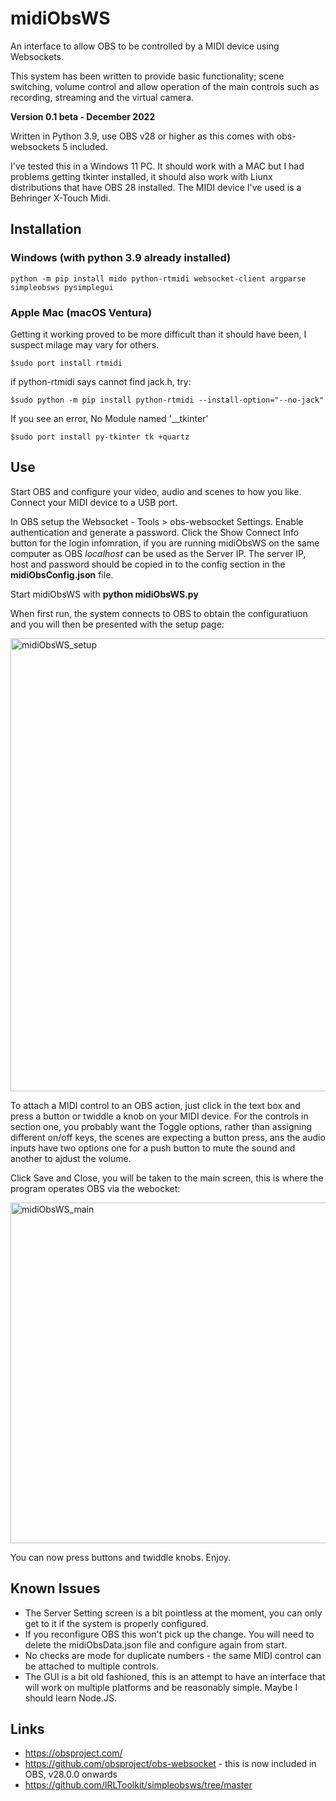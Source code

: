 # midiObsWS
An interface to allow OBS to be controlled by a MIDI device using Websockets.

This system has been written to provide basic functionality; scene switching, volume control and allow operation of the main controls such as recording, streaming and the virtual camera.

**Version 0.1 beta - December 2022**

Written in Python 3.9, use OBS v28 or higher as this comes with obs-websockets 5 included.

I've tested this in a Windows 11 PC. It should work with a MAC but I had problems getting tkinter installed, it should also work with Liunx distributions that have OBS 28 installed. The MIDI device I've used is a Behringer X-Touch Midi.

## Installation
### Windows (with python 3.9 already installed)
```
python -m pip install mido python-rtmidi websocket-client argparse simpleobsws pysimplegui
```
### Apple Mac (macOS Ventura)
Getting it working proved to be more difficult than it should have been, I suspect milage may vary for others.
```
$sudo port install rtmidi
```
if python-rtmidi says cannot find jack.h, try:
```
$sudo python -m pip install python-rtmidi --install-option="--no-jack"
```
If you see an error, No Module named '__tkinter'
```
$sudo port install py-tkinter tk +quartz
```
## Use
Start OBS and configure your video, audio and scenes to how you like. Connect your MIDI device to a USB port.

In OBS setup the Websocket - Tools > obs-websocket Settings. Enable authentication and generate a password. Click the Show Connect Info button for the login infomration, if you are running midiObsWS on the same computer as OBS _localhost_ can be used as the Server IP. The server IP, host and password should be copied in to the config section in the **midiObsConfig.json** file.

Start midiObsWS with **python midiObsWS.py**

When first run, the system connects to OBS to obtain the configuratiuon and you will then be presented with the setup page:

<img width="725" alt="midiObsWS_setup" src="https://user-images.githubusercontent.com/1898711/205466660-bcf82571-3b88-43f0-ae47-b2d114d2bf90.png">

To attach a MIDI control to an OBS action, just click in the text box and press a button or twiddle a knob on your MIDI device. For the controls in section one, you probably want the Toggle options, rather than assigning different on/off keys, the scenes are expecting a button press, ans the audio inputs have two options one for a push button to mute the sound and another to ajdust the volume.

Click Save and Close, you will be taken to the main screen, this is where the program operates OBS via the webocket:

<img width="545" alt="midiObsWS_main" src="https://user-images.githubusercontent.com/1898711/205467030-e01141aa-e4a7-45a5-83ec-ea2cdcf3f62d.png">

You can now press buttons and twiddle knobs. Enjoy.

## Known Issues
- The Server Setting screen is a bit pointless at the moment, you can only get to it if the system is properly configured.
- If you reconfigure OBS this won't pick up the change. You will need to delete the midiObsData.json file and configure again from start.
- No checks are mode for duplicate numbers - the same MIDI control can be attached to multiple controls.
- The GUI is a bit old fashioned, this is an attempt to have an interface that will work on multiple platforms and be reasonably simple. Maybe I should learn Node.JS.

## Links
- https://obsproject.com/
- https://github.com/obsproject/obs-websocket - this is now included in OBS, v28.0.0 onwards
- https://github.com/IRLToolkit/simpleobsws/tree/master
